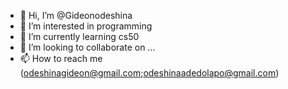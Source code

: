 - 👋 Hi, I’m @Gideonodeshina
- 👀 I’m interested in programming
- 🌱 I’m currently learning cs50
- 💞️ I’m looking to collaborate on ...
- 📫 How to reach me (odeshinagideon@gmail.com;odeshinaadedolapo@gmail.com)

<!---
Gideonodeshina/Gideonodeshina is a ✨ special ✨ repository because its `README.md` (this file) appears on your GitHub profile.
You can click the Preview link to take a look at your changes.
--->
